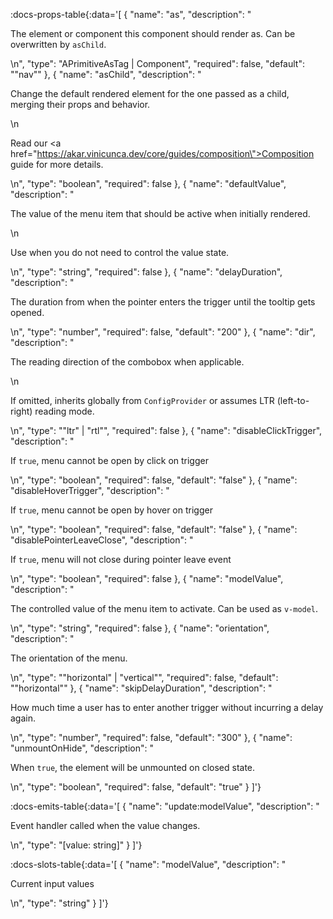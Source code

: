<!-- This file was automatic generated. Do not edit it manually -->

:docs-props-table{:data='[
  {
    "name": "as",
    "description": "<p>The element or component this component should render as. Can be overwritten by <code>asChild</code>.</p>\n",
    "type": "APrimitiveAsTag | Component",
    "required": false,
    "default": "\"nav\""
  },
  {
    "name": "asChild",
    "description": "<p>Change the default rendered element for the one passed as a child, merging their props and behavior.</p>\n<p>Read our <a href=\"https://akar.vinicunca.dev/core/guides/composition\">Composition</a> guide for more details.</p>\n",
    "type": "boolean",
    "required": false
  },
  {
    "name": "defaultValue",
    "description": "<p>The value of the menu item that should be active when initially rendered.</p>\n<p>Use when you do not need to control the value state.</p>\n",
    "type": "string",
    "required": false
  },
  {
    "name": "delayDuration",
    "description": "<p>The duration from when the pointer enters the trigger until the tooltip gets opened.</p>\n",
    "type": "number",
    "required": false,
    "default": "200"
  },
  {
    "name": "dir",
    "description": "<p>The reading direction of the combobox when applicable.</p>\n<p>If omitted, inherits globally from <code>ConfigProvider</code> or assumes LTR (left-to-right) reading mode.</p>\n",
    "type": "\"ltr\" | \"rtl\"",
    "required": false
  },
  {
    "name": "disableClickTrigger",
    "description": "<p>If <code>true</code>, menu cannot be open by click on trigger</p>\n",
    "type": "boolean",
    "required": false,
    "default": "false"
  },
  {
    "name": "disableHoverTrigger",
    "description": "<p>If <code>true</code>, menu cannot be open by hover on trigger</p>\n",
    "type": "boolean",
    "required": false,
    "default": "false"
  },
  {
    "name": "disablePointerLeaveClose",
    "description": "<p>If <code>true</code>, menu will not close during pointer leave event</p>\n",
    "type": "boolean",
    "required": false
  },
  {
    "name": "modelValue",
    "description": "<p>The controlled value of the menu item to activate. Can be used as <code>v-model</code>.</p>\n",
    "type": "string",
    "required": false
  },
  {
    "name": "orientation",
    "description": "<p>The orientation of the menu.</p>\n",
    "type": "\"horizontal\" | \"vertical\"",
    "required": false,
    "default": "\"horizontal\""
  },
  {
    "name": "skipDelayDuration",
    "description": "<p>How much time a user has to enter another trigger without incurring a delay again.</p>\n",
    "type": "number",
    "required": false,
    "default": "300"
  },
  {
    "name": "unmountOnHide",
    "description": "<p>When <code>true</code>, the element will be unmounted on closed state.</p>\n",
    "type": "boolean",
    "required": false,
    "default": "true"
  }
]'} 

:docs-emits-table{:data='[
  {
    "name": "update:modelValue",
    "description": "<p>Event handler called when the value changes.</p>\n",
    "type": "[value: string]"
  }
]'} 

:docs-slots-table{:data='[
  {
    "name": "modelValue",
    "description": "<p>Current input values</p>\n",
    "type": "string"
  }
]'} 
